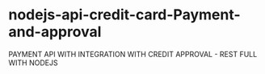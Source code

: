 # nodejs-api-credit-card-Payment-and-approval
PAYMENT API WITH INTEGRATION WITH CREDIT APPROVAL - REST FULL WITH NODEJS
